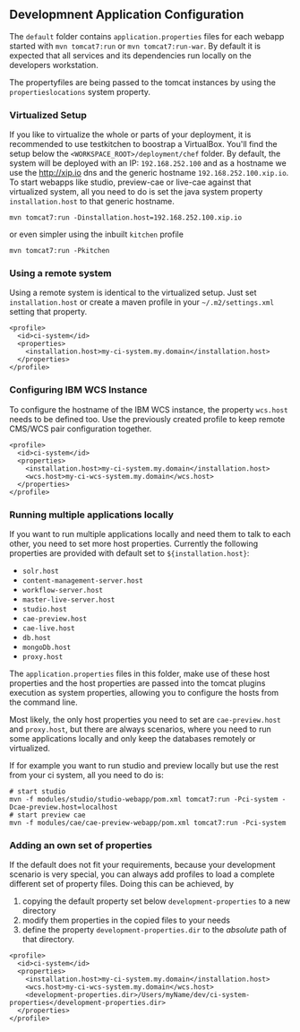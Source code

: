 Developmnent Application Configuration
--------------------------------------

The `default` folder contains `application.properties` files for each webapp started with `mvn tomcat7:run` or `mvn tomcat7:run-war`. By
default it is expected that all services and its dependencies run locally on the developers workstation. 

The propertyfiles are being passed to the tomcat instances by using the `propertieslocations` system property. 

### Virtualized Setup
If you like to virtualize the whole or parts of your deployment, it is recommended to use testkitchen to boostrap a VirtualBox. 
You'll find the setup below the `<WORKSPACE_ROOT>/deployment/chef` folder. By default, the system will be deployed with 
an IP: `192.168.252.100` and as a hostname we use the http://xip.io dns and the generic hostname `192.168.252.100.xip.io`. 
To start webapps like studio, preview-cae or live-cae against that virtualized system, all you need to do is set the java 
system property `installation.host` to that generic hostname.

```
mvn tomcat7:run -Dinstallation.host=192.168.252.100.xip.io
```

or even simpler using the inbuilt `kitchen` profile

```
mvn tomcat7:run -Pkitchen
```

### Using a remote system
Using a remote system is identical to the virtualized setup. Just set `installation.host` or create a maven profile in your 
`~/.m2/settings.xml` setting that property.

```
<profile>
  <id>ci-system</id>
  <properties>
    <installation.host>my-ci-system.my.domain</installation.host>
  </properties>
</profile>
```

### Configuring IBM WCS Instance 

To configure the hostname of the IBM WCS instance, the property `wcs.host` needs to be defined too. Use the previously created
profile to keep remote CMS/WCS pair configuration together.

```
<profile>
  <id>ci-system</id>
  <properties>
    <installation.host>my-ci-system.my.domain</installation.host>
    <wcs.host>my-ci-wcs-system.my.domain</wcs.host>
  </properties>
</profile>
```


### Running multiple applications locally

If you want to run multiple applications locally and need them to talk to each other, you need to set more host properties.
Currently the following properties are provided with default set to `${installation.host}`:

* `solr.host`
* `content-management-server.host`
* `workflow-server.host`
* `master-live-server.host`
* `studio.host`
* `cae-preview.host`
* `cae-live.host`
* `db.host`
* `mongoDb.host`
* `proxy.host`

The `application.properties` files in this folder, make use of these host properties and the host properties are passed into the tomcat plugins execution as system properties,
allowing you to configure the hosts from the command line.

Most likely, the only host properties you need to set are `cae-preview.host` and `proxy.host`, but there are always scenarios, where you need to
run some applications locally and only keep the databases remotely or virtualized.

If for example you want to run studio and preview locally but use the rest from your ci system, all you need to do is:

```
# start studio
mvn -f modules/studio/studio-webapp/pom.xml tomcat7:run -Pci-system -Dcae-preview.host=localhost
# start preview cae
mvn -f modules/cae/cae-preview-webapp/pom.xml tomcat7:run -Pci-system
```

### Adding an own set of properties

If the default does not fit your requirements, because your development scenario is very special, you can always add
profiles to load a complete different set of property files. Doing this can be achieved, by 

1. copying the default property set below `development-properties` to a new directory
2. modify them properties in the copied files to your needs
3. define the property `development-properties.dir` to the _absolute_ path of that directory. 

```
<profile>
  <id>ci-system</id>
  <properties>
    <installation.host>my-ci-system.my.domain</installation.host>
    <wcs.host>my-ci-wcs-system.my.domain</wcs.host>
    <development-properties.dir>/Users/myName/dev/ci-system-properties</development-properties.dir>
  </properties>
</profile>
```
